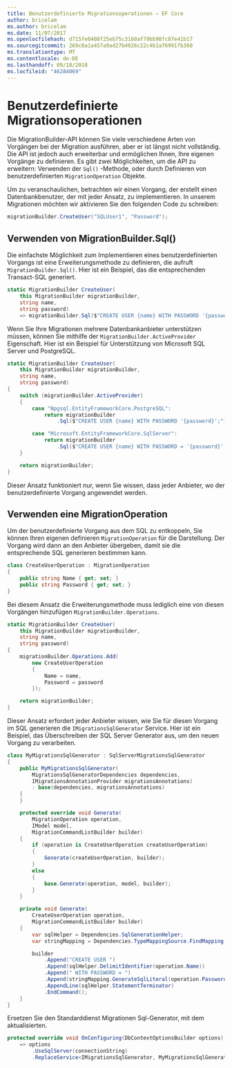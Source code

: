 ```yaml
---
title: Benutzerdefinierte Migrationsoperationen – EF Core
author: bricelam
ms.author: bricelam
ms.date: 11/07/2017
ms.openlocfilehash: d715fe0408f25eb75c3160af79bb98fc87e41b17
ms.sourcegitcommit: 269c8a1a457a9ad27b4026c22c4b1a76991fb360
ms.translationtype: MT
ms.contentlocale: de-DE
ms.lasthandoff: 09/18/2018
ms.locfileid: "46284069"
---
```

<a name="custom-migrations-operations"></a>Benutzerdefinierte Migrationsoperationen
============================
Die MigrationBuilder-API können Sie viele verschiedene Arten von Vorgängen bei der Migration ausführen, aber er ist längst nicht vollständig. Die API ist jedoch auch erweiterbar und ermöglichen Ihnen, Ihre eigenen Vorgänge zu definieren. Es gibt zwei Möglichkeiten, um die API zu erweitern: Verwenden der `Sql()` -Methode, oder durch Definieren von benutzerdefinierten `MigrationOperation` Objekte.

Um zu veranschaulichen, betrachten wir einen Vorgang, der erstellt einen Datenbankbenutzer, der mit jeder Ansatz, zu implementieren. In unserem Migrationen möchten wir aktivieren Sie den folgenden Code zu schreiben:

``` csharp
migrationBuilder.CreateUser("SQLUser1", "Password");
```

<a name="using-migrationbuildersql"></a>Verwenden von MigrationBuilder.Sql()
----------------------------
Die einfachste Möglichkeit zum Implementieren eines benutzerdefinierten Vorgangs ist eine Erweiterungsmethode zu definieren, die aufruft `MigrationBuilder.Sql()`.
Hier ist ein Beispiel, das die entsprechenden Transact-SQL generiert.

``` csharp
static MigrationBuilder CreateUser(
    this MigrationBuilder migrationBuilder,
    string name,
    string password)
    => migrationBuilder.Sql($"CREATE USER {name} WITH PASSWORD '{password}';");
```

Wenn Sie Ihre Migrationen mehrere Datenbankanbieter unterstützen müssen, können Sie mithilfe der `MigrationBuilder.ActiveProvider` Eigenschaft. Hier ist ein Beispiel für Unterstützung von Microsoft SQL Server und PostgreSQL.

``` csharp
static MigrationBuilder CreateUser(
    this MigrationBuilder migrationBuilder,
    string name,
    string password)
{
    switch (migrationBuilder.ActiveProvider)
    {
        case "Npgsql.EntityFrameworkCore.PostgreSQL":
            return migrationBuilder
                .Sql($"CREATE USER {name} WITH PASSWORD '{password}';");

        case "Microsoft.EntityFrameworkCore.SqlServer":
            return migrationBuilder
                .Sql($"CREATE USER {name} WITH PASSWORD = '{password}';");
    }

    return migrationBuilder;
}
```

Dieser Ansatz funktioniert nur, wenn Sie wissen, dass jeder Anbieter, wo der benutzerdefinierte Vorgang angewendet werden.

<a name="using-a-migrationoperation"></a>Verwenden eine MigrationOperation
---------------------------
Um der benutzerdefinierte Vorgang aus dem SQL zu entkoppeln, Sie können Ihren eigenen definieren `MigrationOperation` für die Darstellung. Der Vorgang wird dann an den Anbieter übergeben, damit sie die entsprechende SQL generieren bestimmen kann.

``` csharp
class CreateUserOperation : MigrationOperation
{
    public string Name { get; set; }
    public string Password { get; set; }
}
```

Bei diesem Ansatz die Erweiterungsmethode muss lediglich eine von diesen Vorgängen hinzufügen `MigrationBuilder.Operations`.

``` csharp
static MigrationBuilder CreateUser(
    this MigrationBuilder migrationBuilder,
    string name,
    string password)
{
    migrationBuilder.Operations.Add(
        new CreateUserOperation
        {
            Name = name,
            Password = password
        });

    return migrationBuilder;
}
```

Dieser Ansatz erfordert jeder Anbieter wissen, wie Sie für diesen Vorgang im SQL generieren die `IMigrationsSqlGenerator` Service. Hier ist ein Beispiel, das Überschreiben der SQL Server Generator aus, um den neuen Vorgang zu verarbeiten.

``` csharp
class MyMigrationsSqlGenerator : SqlServerMigrationsSqlGenerator
{
    public MyMigrationsSqlGenerator(
        MigrationsSqlGeneratorDependencies dependencies,
        IMigrationsAnnotationProvider migrationsAnnotations)
        : base(dependencies, migrationsAnnotations)
    {
    }

    protected override void Generate(
        MigrationOperation operation,
        IModel model,
        MigrationCommandListBuilder builder)
    {
        if (operation is CreateUserOperation createUserOperation)
        {
            Generate(createUserOperation, builder);
        }
        else
        {
            base.Generate(operation, model, builder);
        }
    }

    private void Generate(
        CreateUserOperation operation,
        MigrationCommandListBuilder builder)
    {
        var sqlHelper = Dependencies.SqlGenerationHelper;
        var stringMapping = Dependencies.TypeMappingSource.FindMapping(typeof(string));

        builder
            .Append("CREATE USER ")
            .Append(sqlHelper.DelimitIdentifier(operation.Name))
            .Append(" WITH PASSWORD = ")
            .Append(stringMapping.GenerateSqlLiteral(operation.Password))
            .AppendLine(sqlHelper.StatementTerminator)
            .EndCommand();
    }
}
```

Ersetzen Sie den Standarddienst Migrationen Sql-Generator, mit dem aktualisierten.

``` csharp
protected override void OnConfiguring(DbContextOptionsBuilder options)
    => options
        .UseSqlServer(connectionString)
        .ReplaceService<IMigrationsSqlGenerator, MyMigrationsSqlGenerator>();
```
